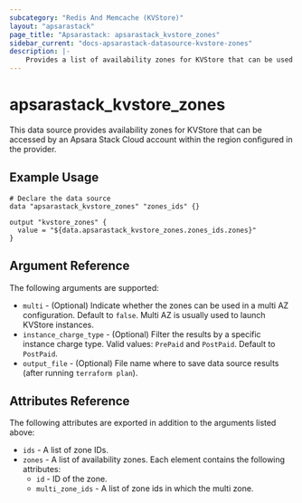 ```yaml
---
subcategory: "Redis And Memcache (KVStore)"
layout: "apsarastack"
page_title: "Apsarastack: apsarastack_kvstore_zones"
sidebar_current: "docs-apsarastack-datasource-kvstore-zones"
description: |-
    Provides a list of availability zones for KVStore that can be used by an Apsara Stack Cloud account.
---
```


# apsarastack\_kvstore\_zones

This data source provides availability zones for KVStore that can be accessed by an Apsara Stack Cloud account within the region configured in the provider.


## Example Usage

```
# Declare the data source
data "apsarastack_kvstore_zones" "zones_ids" {}

output "kvstore_zones" {
  value = "${data.apsarastack_kvstore_zones.zones_ids.zones}"
}
```

## Argument Reference

The following arguments are supported:

* `multi` - (Optional) Indicate whether the zones can be used in a multi AZ configuration. Default to `false`. Multi AZ is usually used to launch KVStore instances.
* `instance_charge_type` - (Optional) Filter the results by a specific instance charge type. Valid values: `PrePaid` and `PostPaid`. Default to `PostPaid`.
* `output_file` - (Optional) File name where to save data source results (after running `terraform plan`).

## Attributes Reference

The following attributes are exported in addition to the arguments listed above:

* `ids` - A list of zone IDs.
* `zones` - A list of availability zones. Each element contains the following attributes:
  * `id` - ID of the zone.
  * `multi_zone_ids` - A list of zone ids in which the multi zone.
